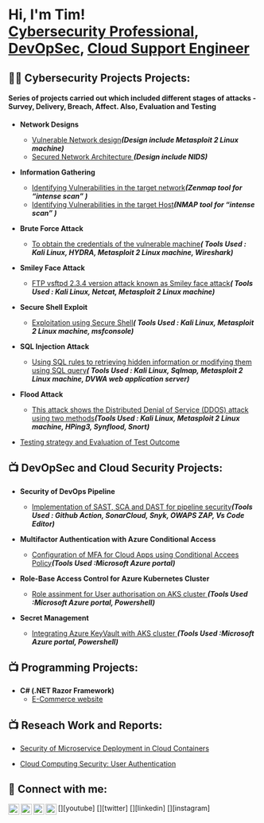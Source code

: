 <h1>Hi, I'm Tim! <br/> <a href="https://www.linkedin.com/in/timothy-fabelurin">Cybersecurity Professional</a>, <a href="https://github.com/fabbiety">DevOpSec</a>, <a href="https://www.linkedin.com/in/timothy-fabelurin">Cloud Support Engineer</a></h1>

<h2>👨‍💻 Cybersecurity Projects Projects:</h2>  

<h4>Series of projects carried out which included different stages of attacks - Survey, Delivery, Breach, Affect. Also, Evaluation and Testing </h4>
  
- <b>Network Designs </b>  
  - [Vulnerable Network design](https://github.com/fabbiety/Network-Security-Project/blob/main/README.md#vulnerable-network-design)<b><i>(Design include Metasploit 2 Linux machine)</b></i>
  - [Secured Network Architecture ](https://github.com/fabbiety/Network-Security-Project/blob/main/README.md#secured-network-architecture-)<b><i>(Design include NIDS)</b></i>
- <b>Information Gathering  </b>
  - [Identifying Vulnerabilities in the target network](https://github.com/fabbiety/Network-Security-Project/blob/main/README.md#identifying-vulnerabilities-in-the-target-network)<b><i>(Zenmap tool for “intense scan” )</b></i>
  - [Identifying Vulnerabilities in the target Host](https://github.com/fabbiety/Network-Security-Project/blob/main/README.md#identifying-vulnerabilities-in-the-target-host)<b><i>(NMAP tool for “intense scan” )</b></i>
   
- <b>Brute Force Attack</b>
  - [To obtain the credentials of the vulnerable machine](https://github.com/fabbiety/Network-Security-Project/blob/main/README.md#brute-force-attack-)<b><i>( Tools Used : Kali Linux, HYDRA, Metasploit 2 Linux machine, Wireshark)</b></i>
    
- <b>Smiley Face Attack</b>
  - [FTP vsftpd 2.3.4 version attack known as Smiley face attack](https://github.com/fabbiety/Network-Security-Project/blob/main/README.md#smiley-face-attack)<b><i>( Tools Used : Kali Linux, Netcat, Metasploit 2 Linux machine)</b></i>
  
- <b>Secure Shell Exploit</b>
    - [Exploitation using Secure Shell](https://github.com/fabbiety/Network-Security-Project/blob/main/README.md#secure-shell-exploit)<b><i>( Tools Used : Kali Linux, Metasploit 2 Linux machine, msfconsole)</b></i>
   
- <b>SQL Injection Attack</b>
    - [Using SQL rules to retrieving hidden information or modifying them using SQL query](https://github.com/fabbiety/Network-Security-Project/blob/main/README.md#sql-injection-attack)<b><i>( Tools Used : Kali Linux, Sqlmap, Metasploit 2 Linux machine, DVWA web application server)</b></i>
    
- <b>Flood Attack</b>
    - [This attack shows the Distributed Denial of Service (DDOS) attack using two methods](https://github.com/fabbiety/Network-Security-Project/blob/main/README.md#flood-attack)<b><i>(Tools Used : Kali Linux, Metasploit 2 Linux machine, HPing3, Synflood, Snort)</b></i>
   
- [Testing strategy and Evaluation of Test Outcome](https://github.com/fabbiety/Network-Security-Project/blob/main/README.md#evaluation-of-test-outcomes)


<h2>📺 DevOpSec and Cloud Security Projects:</h2>

- <b>Security of DevOps Pipeline</b>
    - [Implementation of SAST, SCA and DAST for pipeline security](https://github.com/fabbiety/devsecops-github-actions-all)<b><i>(Tools Used : Github Action, SonarCloud, Snyk, OWAPS ZAP, Vs Code Editor)</b></i>
    
- <b>Multifactor Authentication with Azure Conditional Access</b>
    - [Configuration of MFA for Cloud Apps using Conditional Accees Policy](https://github.com/joshmadakor1/fffdd)<b><i>(Tools Used :Microsoft Azure portal)</b></i>
    
- <b>Role-Base Access Control for Azure Kubernetes Cluster </b>
    - [Role assinment for User authorisation on AKS cluster ](https://github.com/joshmadakor1/fffdd)<b><i>(Tools Used :Microsoft Azure portal, Powershell)</b></i> 
    
- <b>Secret Management </b>
    - [Integrating Azure KeyVault with AKS cluster ](https://github.com/joshmadakor1/fffdd)<b><i>(Tools Used :Microsoft Azure portal, Powershell)</b></i>  
    
<h2>📺 Programming Projects:</h2>

- <b>C# (.NET Razor Framework)</b>
  - [E-Commerce website](https://github.com/fabbiety/Furniture-Website)


<h2>📺 Reseach Work and Reports:</h2>

- [Security of Microservice Deployment in Cloud Containers](https://www.youtube.com/watch?v=uHy3oM7NnoU)

- [Cloud Computing Security: User Authentication](https://www.youtube.com/watch?v=N-L9hklSlNk)


<h2> 🤳 Connect with me:</h2>
[<img align="left" alt="JoshMadakor | YouTube" width="22px" src="https://cdn.jsdelivr.net/npm/simple-icons@v3/icons/youtube.svg" />][youtube]
[<img align="left" alt="JoshMadakor | Twitter" width="22px" src="https://cdn.jsdelivr.net/npm/simple-icons@v3/icons/twitter.svg" />][twitter]
[<img align="left" alt="JoshMadakor | LinkedIn" width="22px" src="https://cdn.jsdelivr.net/npm/simple-icons@v3/icons/linkedin.svg" />][linkedin]
[<img align="left" alt="JoshMadakor | Instagram" width="22px" src="https://cdn.jsdelivr.net/npm/simple-icons@v3/icons/instagram.svg" />][instagram]

[twitter]: https://twitter.com/joshmadakor
[youtube]: https://www.youtube.com/c/joshmadakor
[instagram]: https://www.instagram.com/joshmadakor/
[linkedin]: https://linkedin.com/in/joshmadakor

<!--
**joshmadakor1/joshmadakor1** is a ✨ _special_ ✨ repository because its `README.md` (this file) appears on your GitHub profile.

Here are some ideas to get you started:

- 🔭 I’m currently working on ...
- 🌱 I’m currently learning ...
- 👯 I’m looking to collaborate on ...
- 🤔 I’m looking for help with ...
- 💬 Ask me about ...
- 📫 How to reach me: ...
- 😄 Pronouns: ...
- ⚡ Fun fact: ...
-->
